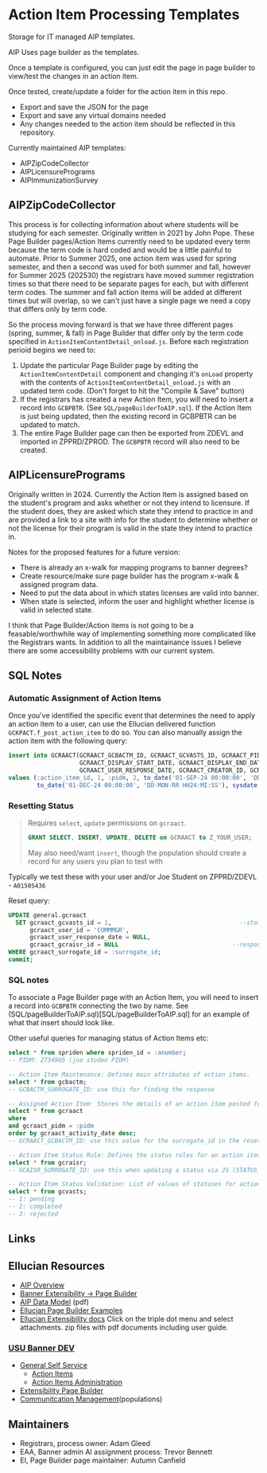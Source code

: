 # Action Item Processing Templates

Storage for IT managed AIP templates.

AIP Uses page builder as the templates.

Once a template is configured, you can just edit the page in page builder to view/test the changes in an action item.

Once tested, create/update a folder for the action item in this repo.

* Export and save the JSON for the page
* Export and save any virtual domains needed
* Any changes needed to the action item should be reflected in this repository.

Currently maintained AIP templates:
* AIPZipCodeCollector
* AIPLicensurePrograms
* AIPImmunizationSurvey

## AIPZipCodeCollector
This process is for collecting information about where students will be studying for each semester.
Originally written in 2021 by John Pope. These Page Builder pages/Action Items currently need to be updated every term
because the term code is hard coded and would be a little painful to automate. Prior to Summer 2025, one action item
was used for spring semester, and then a second was used for both summer and fall, however for Summer 2025 (202530)
the registrars have moved summer registration times so that there need to be separate pages for each, but with different
term codes. The summer and fall action items will be added at different times but will overlap, so we can't just have a
single page we need a copy that differs only by term code.

So the process moving forward is that we have three different pages (spring, summer, & fall) in Page Builder that differ
only by the term code specified in `ActionItemContentDetail_onload.js`. Before each registration perioid begins we need to:
1. Update the particular Page Builder page by editing the `ActionItemContentDetail` component and changing it's `onLoad`
property with the contents of `ActionItemContentDetail_onload.js` with an updated term code. (Don't forget to hit the
"Compile & Save" button)
2. If the registrars has created a new Action Item, you will need to insert a record into `GCBPBTR`.
(See `SQL/pageBuilderToAIP.sql`). If the Action Item is just being updated, then the existing record in GCBPBTR can be
updated to match.
3. The entire Page Builder page can then be exported from ZDEVL and imported in ZPPRD/ZPROD. The `GCBPBTR` record will
also need to be created.

## AIPLicensurePrograms
Originally written in 2024. Currently the Action Item is assigned based on the student's program and asks whether or
not they intend to licensure. If the student does, they are asked which state they intend to practice in and are provided
a link to a site with info for the student to determine whether or not the license for their program is valid in the state
they intend to practice in.

Notes for the proposed features for a future version:
* There is already an x-walk for mapping programs to banner degrees?
* Create resource/make sure page builder has the program x-walk & assigned program data.
* Need to put the data about in which states licenses are valid into banner.
* When state is selected, inform the user and highlight whether license is valid in selected state.

I think that Page Builder/Action items is not going to be a feasable/worthwhile way of implementing something more
complicated like the Registrars wants. In addition to all the maintainance issues I believe there are some accessibility
problems with our current system.

## SQL Notes

### Automatic Assignment of Action Items

Once you've identified the specific event that determines the need to apply an action item to a user, can use the Ellucian delivered function ```GCKPACT.f_post_action_item``` to do so.
You can also manually assign the action item with the following query:
```sql
insert into GCRAACT(GCRAACT_GCBACTM_ID, GCRAACT_GCVASTS_ID, GCRAACT_PIDM, GCRAACT_GCBAGRP_ID,
                    GCRAACT_DISPLAY_START_DATE, GCRAACT_DISPLAY_END_DATE, GCRAACT_ACTIVITY_DATE, GCRAACT_USER_ID,
                    GCRAACT_USER_RESPONSE_DATE, GCRAACT_CREATOR_ID, GCRAACT_CREATE_DATE, GCRAACT_DATA_ORIGIN)
values (:action_item_id, 1, :pidm, 2, to_date('01-SEP-24 00:00:00', 'DD-MON-RR HH24:MI:SS'),
        to_date('01-DEC-24 00:00:00', 'DD-MON-RR HH24:MI:SS'), sysdate, 'COMMMGR', null, 'SYSTEM', sysdate, 'Banner');
```

### Resetting Status

> Requires `select`, `update` permissions on `gcraact`.
>
> ```sql
> GRANT SELECT, INSERT, UPDATE, DELETE on GCRAACT to Z_YOUR_USER;
> ```
> May also need/want `insert`, though the population should create a record for any users you plan to test with

Typically we test these with your user and/or Joe Student on ZPPRD/ZDEVL - `A01505436`

Reset query:

```sql
UPDATE general.gcraact
  SET gcraact_gcvasts_id = 1,                                    --status_id
      gcraact_user_id = 'COMMMGR',
      gcraact_user_response_date = NULL,
      gcraact_gcraisr_id = NULL                                --response_id
WHERE gcraact_surrogate_id = :surrogate_id;
commit;
```

### SQL notes

To associate a Page Builder page with an Action Item, you will need to insert a record into `GCBPBTR` connecting the two by name.
See (SQL/pageBuilderToAIP.sql)[SQL/pageBuilderToAIP.sql] for an example of what that insert should look like.
 
Other useful queries for managing status of Action Items etc:

```sql
select * from spriden where spriden_id = :anumber;
-- PIDM: 2734905 (joe studen PIDM)

-- Action Item Maintenance: Defines main attributes of action items.
select * from gcbactm;
-- GCBACTM_SURROGATE_ID: use this for finding the response

-- Assigned Action Item: Stores the details of an action item posted for a person.
select * from gcraact
where
and gcraact_pidm = :pidm
order by gcraact_activity_date desc;
-- GCRAACT_GCBACTM_ID: use this value for the surrogate_id in the reset query for the AIPImmunizationSurvey

-- Action Item Status Rule: Defines the status rules for an action item.
select * from gcraisr;
-- GCAISR_SURROGATE_ID: use this when updating a status via JS (STATUS_RULE_ID)

-- Action Item Status Validation: List of values of statuses for action item status rules.
select * from gcvasts;
-- 1: pending
-- 2: completed
-- 3: rejected
```

## Links

## Ellucian Resources

* [AIP Overview](https://resources.elluciancloud.com/bundle/banner_genss_acn_configure/page/c_aip_overview.html)
* [Banner Extensibility -> Page Builder](https://resources.elluciancloud.com/bundle/banner_exten_acn_use_9.10.0/page/c_page_builder.html)
* [AIP Data Model](https://ellucian.force.com/clients/s/article/BannerGeneralSsb-AIP-Action-Item-Processing-simple-ERD-diagrams-of-table-relationships) (pdf)
* [Ellucian Page Builder Examples](https://ellucian.force.com/clients/s/article/Where-can-we-find-Banner-Extensibility-Page-Builder-examples)
* [Ellucian Extensibility docs](https://resources.elluciancloud.com/bundle/banner_extensibility_rel_release_notes/page/c_banner_exten_910.html) Click on the triple dot menu and select attachments. zip files with pdf documents including user guide.

### [USU Banner DEV](https://development.banner.usu.edu/)

* [General Self Service](https://ss-zdevl.banner.usu.edu/BannerGeneralSsb/)
  * [Action Items](https://ss-zdevl.banner.usu.edu/BannerGeneralSsb/ssb/aip#/list)
  * [Action Items Administration](https://ss-zdevl.banner.usu.edu/BannerGeneralSsb/ssb/aipAdmin/#/landing)
* [Extensibility Page Builder](https://ss-zdevl.banner.usu.edu/BannerExtensibility/)
* [Communitcation Management](https://ss-zdevl.banner.usu.edu/CommunicationManagement/ssb/communication#/communication)(populations)


## Maintainers
* Registrars, process owner: Adam Gleed
* EAA, Banner admin AI assignment process: Trevor Bennett
* EI, Page Builder page maintainer: Autumn Canfield
